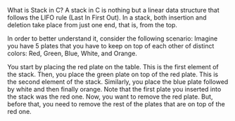  What is Stack in C?
A stack in C is nothing but a linear data structure that follows the LIFO rule (Last In First Out). In a stack, both insertion and deletion take place from just one end, that is, from the top.

In order to better understand it, consider the following scenario: Imagine you have 5 plates that you have to keep on top of each other of distinct colors: Red, Green, Blue, White, and Orange.

You start by placing the red plate on the table. This is the first element of the stack. Then, you place the green plate on top of the red plate. This is the second element of the stack. Similarly, you place the blue plate followed by white and then finally orange. Note that the first plate you inserted into the stack was the red one. Now, you want to remove the red plate. But, before that, you need to remove the rest of the plates that are on top of the red one.
